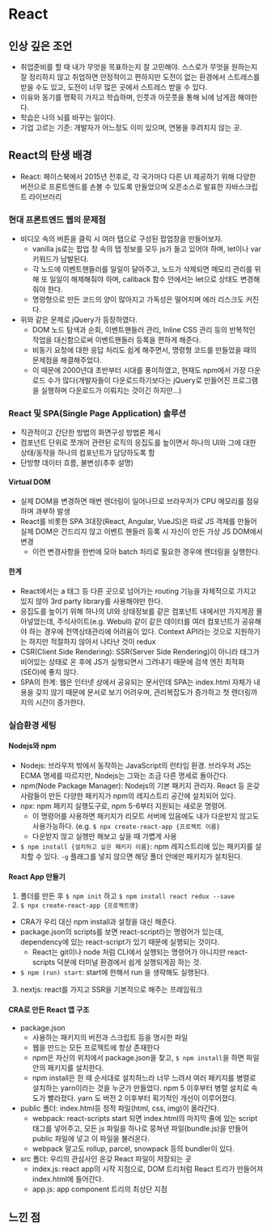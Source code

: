 # React
## 인상 깊은 조언
- 취업준비를 할 때 내가 무엇을 목표하는지 잘 고민해야. 스스로가 무엇을 원하는지 잘 정리하지 않고 취업하면 안정적이고 편하지만 도전이 없는 환경에서 스트레스를 받을 수도 있고, 도전이 너무 많은 곳에서 스트레스 받을 수 있다.
- 이유와 동기를 명확히 가지고 학습하며, 인풋과 아웃풋을 통해 뇌에 남게끔 해야한다.
- 학습은 나의 뇌를 바꾸는 일이다.
- 기업 고르는 기준: 개발자가 어느정도 이미 있으며, 연봉을 후려치지 않는 곳.

## React의 탄생 배경
- React: 페이스북에서 2015년 전후로, 각 국가마다 다른 UI 제공하기 위해 다양한 버전으로 프론트엔드를 손볼 수 있도록 만들었으며 오픈소스로 발표한 자바스크립트 라이브러리

### 현대 프론트엔드 웹의 문제점
- 비디오 속의 버튼을 클릭 시 여러 탭으로 구성된 팝업창을 만들어보자.
  - vanilla js로는 팝업 창 속의 탭 정보를 모두 js가 들고 있어야 하며, let이나 var 키워드가 남발된다. 
  - 각 노드에 이벤트핸들러를 일일이 달아주고, 노드가 삭제되면 메모리 관리를 위해 또 일일이 해제해줘야 하며, callback 함수 안에서는 let으로 상태도 변경해줘야 한다.
  - 명령형으로 만든 코드의 양이 많아지고 가독성은 떨어지며 에러 리스크도 커진다. 
- 위와 같은 문제로 jQuery가 등장하였다.
  - DOM 노드 탐색과 순회, 이벤트핸들러 관리, Inline CSS 관리 등의 반복적인 작업을 대신함으로써 이벤트핸들러 등록을 편하게 해준다.
  - 비동기 요청에 대한 응답 처리도 쉽게 해주면서, 명령형 코드를 만들었을 때의 문제점을 해결해주었다.
  - 이 때문에 2000년대 초반부터 시대를 풍미하였고, 현재도 npm에서 가장 다운로드 수가 많다(개발자들이 다운로드하기보다는 jQuery로 만들어진 프로그램을 실행하며 다운로드가 이뤄지는 것이긴 하지만...)

### React 및 SPA(Single Page Application) 솔루션
- 직관적이고 간단한 방법의 화면구성 방법론 제시
- 컴포넌트 단위로 쪼개어 관련된 로직의 응집도를 높이면서 하나의 UI와 그에 대한 상태/동작을 하나의 컴포넌트가 담당하도록 함
- 단방향 데이터 흐름, 불변성(추후 설명)

#### Virtual DOM
- 실제 DOM을 변경하면 매번 렌더링이 일어나므로 브라우저가 CPU 메모리를 점유하며 과부하 발생 
- React를 비롯한 SPA 3대장(React, Angular, VueJS)은 따로 JS 객체를 만들어 실제 DOM은 건드리지 않고 이벤트 핸들러 등록 시 자신이 만든 가상 JS DOM에서 변경
  - 이런 변경사항을 한번에 모아 batch 처리로 필요한 경우에 렌더링을 실행한다.

#### 한계
- React에서는 a 태그 등 다른 곳으로 넘어가는 routing 기능을 자체적으로 가지고 있지 않아 3rd party library를 사용해야만 한다.
- 응집도를 높이기 위해 하나의 UI와 상태정보를 같은 컴포넌트 내에서만 가지게끔 몰아넣었는데, 주식사이트(e.g. Webull) 같이 같은 데이터를 여러 컴포넌트가 공유해야 하는 경우에 전역상태관리에 어려움이 있다. Context API라는 것으로 지원하기는 하지만 적절하지 않아서 나타난 것이 redux
- CSR(Client Side Rendering): SSR(Server Side Rendering)이 아니라 태그가 비어있는 상태로 온 후에 JS가 실행되면서 그려내기 때문에 검색 엔진 최적화(SEO)에 좋지 않다.
- SPA의 한계: 웹은 인터넷 상에서 공유되는 문서인데 SPA는 index.html 자체가 내용을 갖지 않기 때문에 문서로 보기 어려우며, 관리복잡도가 증가하고 첫 렌더링까지의 시간이 증가한다. 

### 실습환경 세팅
#### Nodejs와 npm
- Nodejs: 브라우저 밖에서 동작하는 JavaScript의 런타임 환경. 브라우저 JS는 ECMA 명세를 따르지만, Nodejs는 그와는 조금 다른 명세로 돌아간다.
- npm(Node Package Manager): Nodejs의 기본 패키지 관리자. React 등 온갖 사람들이 만든 다양한 패키지가 npm의 레지스트리 공간에 설치되어 있다.
- npx: npm 패키지 실행도구로, npm 5-6부터 지원되는 새로운 명령어.
  - 이 명령어를 사용하면 패키지가 리모트 서버에 있음에도 내가 다운받지 않고도 사용가능하다. (e.g. `$ npx create-react-app {프로젝트 이름}`
  - 다운받지 않고 실행만 해보고 싶을 때 가볍게 사용
- `$ npm install {설치하고 싶은 패키지 이름}`: npm 레지스트리에 있는 패키지를 설치할 수 있다. `-g` 플래그를 넣지 않으면 해당 폴더 안에만 패키지가 설치된다.

#### React App 만들기
1. 폴더를 만든 후 `$ npm init` 하고 `$ npm install react redux --save`
2. `$ npx create-react-app {프로젝트명}`
  - CRA가 우리 대신 npm install과 설정을 대신 해준다.
  - package.json의 scripts를 보면 react-script라는 명령어가 있는데, dependency에 있는 react-script가 있기 때문에 실행되는 것이다. 
    - React는 git이나 node 처럼 CLI에서 실행되는 명령어가 아니지만 react-scripts 덕분에 터미널 환경에서 쉽게 실행되게끔 하는 것.
  - `$ npm (run) start`: start에 한해서 run 을 생략해도 실행된다.
3. nextjs: react를 가지고 SSR을 기본적으로 해주는 프레임워크

#### CRA로 만든 React 앱 구조
- package.json
  - 사용하는 패키지의 버전과 스크립트 등을 명시한 파일
  - 웹을 만드는 모든 프로젝트에 항상 존재한다
  - npm은 자신의 위치에서 package.json을 찾고, `$ npm install`을 하면 파일 안의 패키지를 설치한다.
  - npm install은 한 때 순서대로 설치하느라 너무 느려서 여러 패키지를 병렬로 설치하는 yarn이라는 것을 누군가 만들었다. npm 5 이후부터 병렬 설치로 속도가 빨라졌다. yarn 도 버전 2 이후부터 획기적인 개선이 이루어졌다.
- public 폴더: index.html등 정적 파일(html, css, img)이 올라간다. 
  - webpack: react-scripts start 되면 index.html의 마지막 줄에 있는 script 태그를 넣어주고, 모든 js 파일을 하나로 뭉쳐낸 파일(bundle.js)을 만들어 public 파일에 넣고 이 파일을 불러온다. 
  - webpack 말고도 rollup, parcel, snowpack 등의 bundler이 있다.
- src 폴더: 우리의 관심사인 온갖 React 파일이 저장되는 곳
  - index.js: react app의 시작 지점으로, DOM 트리처럼 React 트리가 만들어져 index.html에 들어간다.
  - app.js: app component 트리의 최상단 지점

## 느낀 점

